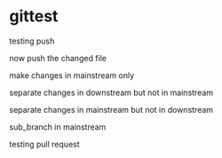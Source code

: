 # gittest

testing push

now push the changed file

make changes in mainstream only

separate changes in downstream but not in mainstream

separate changes in mainstream but not in downstream

sub_branch in mainstream 

testing pull request
